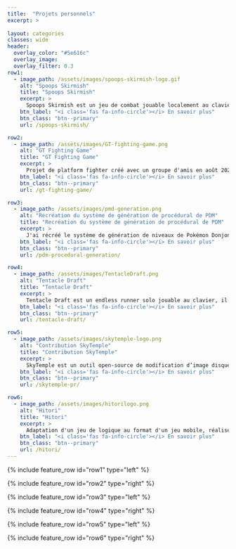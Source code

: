 ```yaml
---
title:  "Projets personnels"
excerpt: >
  
layout: categories
classes: wide
header:
  overlay_color: "#5e616c"
  overlay_image: 
  overlay_filter: 0.3
row1:
  - image_path: /assets/images/spoops-skirmish-logo.gif
    alt: "Spoops Skirmish"
    title: "Spoops Skirmish"
    excerpt: >
      Spoops Skirmish est un jeu de combat jouable localement au clavier, il a été réalisé du 12 au 18 mars 2021 dans le cadre de la WeeklyGameJam #192 qui avait pour thème « Objet Hanté ».
    btn_label: "<i class='fas fa-info-circle'></i> En savoir plus"
    btn_class: "btn--primary"
    url: /spoops-skirmish/

row2:
  - image_path: /assets/images/GT-fighting-game.png
    alt: "GT Fighting Game"
    title: "GT Fighting Game"
    excerpt: >
      Projet de platform fighter créé avec un groupe d'amis en août 2021.
    btn_label: "<i class='fas fa-info-circle'></i> En savoir plus"
    btn_class: "btn--primary"
    url: /gt-fighting-game/

row3:
  - image_path: /assets/images/pmd-generation.png
    alt: "Recréation du système de génération de procédural de PDM"
    title: "Recréation du système de génération de procédural de PDM"
    excerpt: >
      J'ai récréé le système de génération de niveaux de Pokémon Donjon Mystère pour en apprendre plus sur la génération procédurale.
    btn_label: "<i class='fas fa-info-circle'></i> En savoir plus"
    btn_class: "btn--primary"
    url: /pdm-procedural-generation/

row4:
  - image_path: /assets/images/TentacleDraft.png
    alt: "Tentacle Draft"
    title: "Tentacle Draft"
    excerpt: >
      Tentacle Draft est un endless runner solo jouable au clavier, il a été réalisé du 1er au 7 janvier 2021 dans le cadre de la WeeklyGameJam #182 qui avait pour thème « Cthulhu ».
    btn_label: "<i class='fas fa-info-circle'></i> En savoir plus"
    btn_class: "btn--primary"
    url: /tentacle-draft/

row5:
  - image_path: /assets/images/skytemple-logo.png
    alt: "Contribution SkyTemple"
    title: "Contribution SkyTemple"
    excerpt: >
      SkyTemple est un outil open-source de modification d’image disque (ou ROM) de Pokémon Donjon Mystère: Explorateurs du Ciel, ayant un grand attachement à ce jeu j’ai cherché à contribuer à ce projet.
    btn_label: "<i class='fas fa-info-circle'></i> En savoir plus"
    btn_class: "btn--primary"
    url: /skytemple-pr/

row6:
  - image_path: /assets/images/hitorilogo.png
    alt: "Hitori"
    title: "Hitori"
    excerpt: >
      Adaptation d'un jeu de logique au format d'un jeu mobile, réalisé entre octobre et novembre 2021.
    btn_label: "<i class='fas fa-info-circle'></i> En savoir plus"
    btn_class: "btn--primary"
    url: /hitori/
---
```


{% include feature_row id="row1" type="left" %}

{% include feature_row id="row2" type="right" %}

{% include feature_row id="row3" type="left" %}

{% include feature_row id="row4" type="right" %}

{% include feature_row id="row5" type="left" %}

{% include feature_row id="row6" type="right" %}